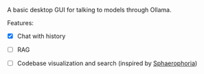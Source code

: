 A basic desktop GUI for talking to models through Ollama. 

Features:
- [x] Chat with history
- [ ] RAG
- [ ] Codebase visualization and search (inspired by [Sphaerophoria](https://www.youtube.com/watch?v=8t-_SpTCcjc))

